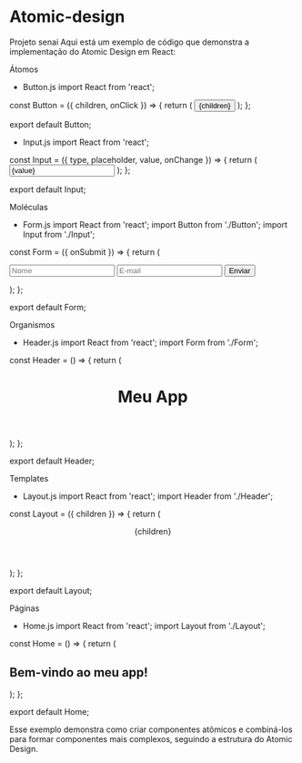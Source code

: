 # Atomic-design
Projeto senai
Aqui está um exemplo de código que demonstra a implementação do Atomic Design em React:

Átomos
- Button.js
import React from 'react';

const Button = ({ children, onClick }) => {
  return (
    <button onClick={onClick}>
      {children}
    </button>
  );
};

export default Button;

- Input.js
import React from 'react';

const Input = ({ type, placeholder, value, onChange }) => {
  return (
    <input type={type} placeholder={placeholder} value={value} onChange={onChange} />
  );
};

export default Input;

Moléculas
- Form.js
import React from 'react';
import Button from './Button';
import Input from './Input';

const Form = ({ onSubmit }) => {
  return (
    <form onSubmit={onSubmit}>
      <Input type="text" placeholder="Nome" />
      <Input type="email" placeholder="E-mail" />
      <Button type="submit">Enviar</Button>
    </form>
  );
};

export default Form;

Organismos
- Header.js
import React from 'react';
import Form from './Form';

const Header = () => {
  return (
    <header>
      <h1>Meu App</h1>
      <Form />
    </header>
  );
};

export default Header;

Templates
- Layout.js
import React from 'react';
import Header from './Header';

const Layout = ({ children }) => {
  return (
    <div>
      <Header />
      <main>
        {children}
      </main>
    </div>
  );
};

export default Layout;

Páginas
- Home.js
import React from 'react';
import Layout from './Layout';

const Home = () => {
  return (
    <Layout>
      <h2>Bem-vindo ao meu app!</h2>
    </Layout>
  );
};

export default Home;

Esse exemplo demonstra como criar componentes atômicos e combiná-los para formar componentes mais complexos, seguindo a estrutura do Atomic Design.
